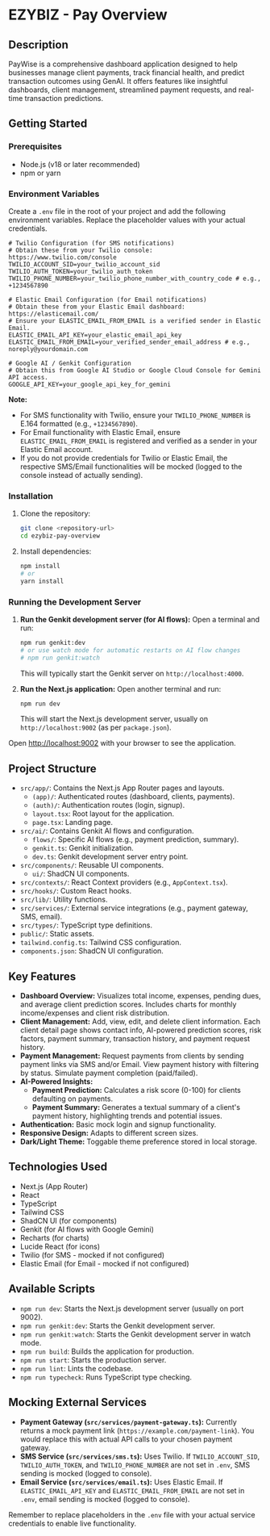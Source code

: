 # EZYBIZ - Pay Overview

## Description

PayWise is a comprehensive dashboard application designed to help businesses manage client payments, track financial health, and predict transaction outcomes using GenAI. It offers features like insightful dashboards, client management, streamlined payment requests, and real-time transaction predictions.

## Getting Started

### Prerequisites

- Node.js (v18 or later recommended)
- npm or yarn

### Environment Variables

Create a `.env` file in the root of your project and add the following environment variables. Replace the placeholder values with your actual credentials.

```env
# Twilio Configuration (for SMS notifications)
# Obtain these from your Twilio console: https://www.twilio.com/console
TWILIO_ACCOUNT_SID=your_twilio_account_sid
TWILIO_AUTH_TOKEN=your_twilio_auth_token
TWILIO_PHONE_NUMBER=your_twilio_phone_number_with_country_code # e.g., +1234567890

# Elastic Email Configuration (for Email notifications)
# Obtain these from your Elastic Email dashboard: https://elasticemail.com/
# Ensure your ELASTIC_EMAIL_FROM_EMAIL is a verified sender in Elastic Email.
ELASTIC_EMAIL_API_KEY=your_elastic_email_api_key
ELASTIC_EMAIL_FROM_EMAIL=your_verified_sender_email_address # e.g., noreply@yourdomain.com

# Google AI / Genkit Configuration
# Obtain this from Google AI Studio or Google Cloud Console for Gemini API access.
GOOGLE_API_KEY=your_google_api_key_for_gemini
```

**Note:**
- For SMS functionality with Twilio, ensure your `TWILIO_PHONE_NUMBER` is E.164 formatted (e.g., `+1234567890`).
- For Email functionality with Elastic Email, ensure `ELASTIC_EMAIL_FROM_EMAIL` is registered and verified as a sender in your Elastic Email account.
- If you do not provide credentials for Twilio or Elastic Email, the respective SMS/Email functionalities will be mocked (logged to the console instead of actually sending).

### Installation

1.  Clone the repository:
    ```bash
    git clone <repository-url>
    cd ezybiz-pay-overview
    ```
2.  Install dependencies:
    ```bash
    npm install
    # or
    yarn install
    ```

### Running the Development Server

1.  **Run the Genkit development server (for AI flows):**
    Open a terminal and run:
    ```bash
    npm run genkit:dev
    # or use watch mode for automatic restarts on AI flow changes
    # npm run genkit:watch
    ```
    This will typically start the Genkit server on `http://localhost:4000`.

2.  **Run the Next.js application:**
    Open another terminal and run:
    ```bash
    npm run dev
    ```
    This will start the Next.js development server, usually on `http://localhost:9002` (as per `package.json`).

Open [http://localhost:9002](http://localhost:9002) with your browser to see the application.

## Project Structure

-   `src/app/`: Contains the Next.js App Router pages and layouts.
    -   `(app)/`: Authenticated routes (dashboard, clients, payments).
    -   `(auth)/`: Authentication routes (login, signup).
    -   `layout.tsx`: Root layout for the application.
    -   `page.tsx`: Landing page.
-   `src/ai/`: Contains Genkit AI flows and configuration.
    -   `flows/`: Specific AI flows (e.g., payment prediction, summary).
    -   `genkit.ts`: Genkit initialization.
    -   `dev.ts`: Genkit development server entry point.
-   `src/components/`: Reusable UI components.
    -   `ui/`: ShadCN UI components.
-   `src/contexts/`: React Context providers (e.g., `AppContext.tsx`).
-   `src/hooks/`: Custom React hooks.
-   `src/lib/`: Utility functions.
-   `src/services/`: External service integrations (e.g., payment gateway, SMS, email).
-   `src/types/`: TypeScript type definitions.
-   `public/`: Static assets.
-   `tailwind.config.ts`: Tailwind CSS configuration.
-   `components.json`: ShadCN UI configuration.

## Key Features

-   **Dashboard Overview:** Visualizes total income, expenses, pending dues, and average client prediction scores. Includes charts for monthly income/expenses and client risk distribution.
-   **Client Management:** Add, view, edit, and delete client information. Each client detail page shows contact info, AI-powered prediction scores, risk factors, payment summary, transaction history, and payment request history.
-   **Payment Management:** Request payments from clients by sending payment links via SMS and/or Email. View payment history with filtering by status. Simulate payment completion (paid/failed).
-   **AI-Powered Insights:**
    -   **Payment Prediction:** Calculates a risk score (0-100) for clients defaulting on payments.
    -   **Payment Summary:** Generates a textual summary of a client's payment history, highlighting trends and potential issues.
-   **Authentication:** Basic mock login and signup functionality.
-   **Responsive Design:** Adapts to different screen sizes.
-   **Dark/Light Theme:** Toggable theme preference stored in local storage.

## Technologies Used

-   Next.js (App Router)
-   React
-   TypeScript
-   Tailwind CSS
-   ShadCN UI (for components)
-   Genkit (for AI flows with Google Gemini)
-   Recharts (for charts)
-   Lucide React (for icons)
-   Twilio (for SMS - mocked if not configured)
-   Elastic Email (for Email - mocked if not configured)

## Available Scripts

-   `npm run dev`: Starts the Next.js development server (usually on port 9002).
-   `npm run genkit:dev`: Starts the Genkit development server.
-   `npm run genkit:watch`: Starts the Genkit development server in watch mode.
-   `npm run build`: Builds the application for production.
-   `npm run start`: Starts the production server.
-   `npm run lint`: Lints the codebase.
-   `npm run typecheck`: Runs TypeScript type checking.

## Mocking External Services

-   **Payment Gateway (`src/services/payment-gateway.ts`):** Currently returns a mock payment link (`https://example.com/payment-link`). You would replace this with actual API calls to your chosen payment gateway.
-   **SMS Service (`src/services/sms.ts`):** Uses Twilio. If `TWILIO_ACCOUNT_SID`, `TWILIO_AUTH_TOKEN`, and `TWILIO_PHONE_NUMBER` are not set in `.env`, SMS sending is mocked (logged to console).
-   **Email Service (`src/services/email.ts`):** Uses Elastic Email. If `ELASTIC_EMAIL_API_KEY` and `ELASTIC_EMAIL_FROM_EMAIL` are not set in `.env`, email sending is mocked (logged to console).

Remember to replace placeholders in the `.env` file with your actual service credentials to enable live functionality.
